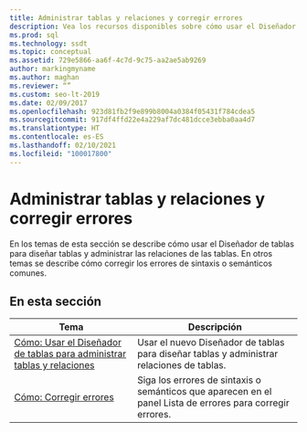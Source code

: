 ```yaml
---
title: Administrar tablas y relaciones y corregir errores
description: Vea los recursos disponibles sobre cómo usar el Diseñador de tablas para diseñar tablas y administrar relaciones entre tablas, y cómo corregir errores de sintaxis o semánticos comunes.
ms.prod: sql
ms.technology: ssdt
ms.topic: conceptual
ms.assetid: 729e5866-aa6f-4c7d-9c75-aa2ae5ab9269
author: markingmyname
ms.author: maghan
ms.reviewer: “”
ms.custom: seo-lt-2019
ms.date: 02/09/2017
ms.openlocfilehash: 923d81fb2f9e899b8004a0384f05431f784cdea5
ms.sourcegitcommit: 917df4ffd22e4a229af7dc481dcce3ebba0aa4d7
ms.translationtype: HT
ms.contentlocale: es-ES
ms.lasthandoff: 02/10/2021
ms.locfileid: "100017800"
---
```

# <a name="manage-tables-relationships-and-fix-errors"></a>Administrar tablas y relaciones y corregir errores

En los temas de esta sección se describe cómo usar el Diseñador de tablas para diseñar tablas y administrar las relaciones de las tablas. En otros temas se describe cómo corregir los errores de sintaxis o semánticos comunes.  
  
## <a name="in-this-section"></a>En esta sección  
  
|Tema|Descripción|  
|---------|---------------|  
|[Cómo: Usar el Diseñador de tablas para administrar tablas y relaciones](../ssdt/how-to-use-the-table-designer-to-manage-tables-and-relationships.md)|Usar el nuevo Diseñador de tablas para diseñar tablas y administrar relaciones de tablas.|  
|[Cómo: Corregir errores](../ssdt/how-to-fix-errors.md)|Siga los errores de sintaxis o semánticos que aparecen en el panel Lista de errores para corregir errores.| 